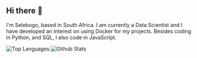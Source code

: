 ## Hi there 👋

I'm Selebogo, based in South Africa. I am currently a Data Scientist and I have developed an interest on using Docker for my projects. Besides coding in Python, and SQL, I also code in JavaScript.

<p align="center" width=50%>
<img align="left" src="https://github-readme-stats.vercel.app/api/top-langs/?username=scmosoeu&layout=compact&hide=Jupyter%20Notebook&theme=tokyonight&langs_count=6" alt="Top Languages"/>
<img align="left" src="https://github-readme-stats.vercel.app/api?username=scmosoeu&show_icons=true&theme=tokyonight" alt="Github Stats"/>
</p>
